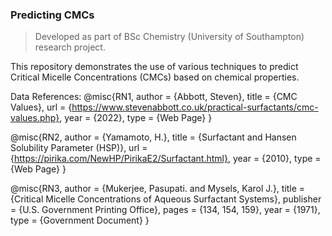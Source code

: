 ### Predicting CMCs

> Developed as part of BSc Chemistry (University of Southampton) research project.

This repository demonstrates the use of various techniques to predict Critical Micelle Concentrations (CMCs) based on chemical properties.

Data References:
@misc{RN1,
   author = {Abbott, Steven},
   title = {CMC Values},
   url = {https://www.stevenabbott.co.uk/practical-surfactants/cmc-values.php},
   year = {2022},
   type = {Web Page}
}

@misc{RN2,
   author = {Yamamoto, H.},
   title = {Surfactant and Hansen Solubility Parameter (HSP)},
   url = {https://pirika.com/NewHP/PirikaE2/Surfactant.html},
   year = {2010},
   type = {Web Page}
}

@misc{RN3,
   author = {Mukerjee, Pasupati. and Mysels, Karol J.},
   title = {Critical Micelle Concentrations of Aqueous Surfactant Systems},
   publisher = {U.S. Government Printing Office},
   pages = {134, 154, 159},
   year = {1971},
   type = {Government Document}
}
